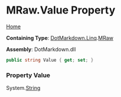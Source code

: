 <a name="_top"></a>

# MRaw\.Value Property

[Home](../../../../README.md#_top)

**Containing Type**: [DotMarkdown.Linq](../../README.md#_top)\.[MRaw](../README.md#_top)

**Assembly**: DotMarkdown\.dll

```csharp
public string Value { get; set; }
```

### Property Value

System\.[String](https://docs.microsoft.com/en-us/dotnet/api/system.string)

